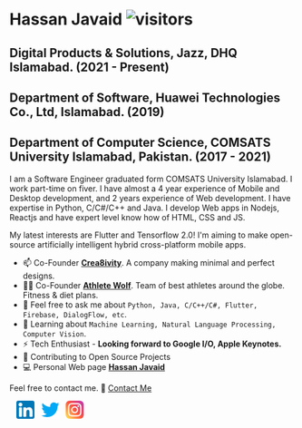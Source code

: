 # Hassan Javaid ![visitors](https://visitor-badge.glitch.me/badge?page_id=ihassanjavaid.ihassanjavaid)
## Digital Products & Solutions, Jazz, DHQ Islamabad. (2021 - Present)
## Department of Software, Huawei Technologies Co., Ltd, Islamabad. (2019)
## Department of Computer Science, COMSATS University Islamabad, Pakistan. (2017 - 2021)

I am a Software Engineer graduated form COMSATS University Islamabad. I work part-time on fiver. I have almost a 4 year experience of Mobile and Desktop development, and 2 years experience of Web development. I have expertise in Python, C/C#/C++ and Java. I develop Web apps in Nodejs, Reactjs and have expert level know how of HTML, CSS and JS.

My latest interests are Flutter and Tensorflow 2.0! I'm aiming to make open-source artificially intelligent hybrid cross-platform mobile apps.

* 📫 Co-Founder **[Crea8ivity](https://www.instagram.com/crea8ivity/)**. A company making minimal and perfect designs.
* 💪🏻 Co-Founder **[Athlete Wolf](https://www.instagram.com/athletewolf/)**. Team of best athletes around the globe. Fitness & diet plans.
* 💬 Feel free to ask me about `Python, Java, C/C++/C#, Flutter, Firebase, DialogFlow, etc`.
* 📖 Learning about `Machine Learning, Natural Language Processing, Computer Vision`.
* ⚡ Tech Enthusiast - **Looking forward to Google I/O, Apple Keynotes.**
* 🤝 Contributing to Open Source Projects
* 💻 Personal Web page **[Hassan Javaid](https://www.fiverr.com/hassanjavaid98)** 

Feel free to contact me. 📩 [Contact Me](mailto:hassanmallick@outlook.com)

&nbsp;&nbsp; [![LinkedIn](https://raw.githubusercontent.com/ihassanjavaid/ihassanjavaid/master/linkedin-icon.png)](https://www.linkedin.com/in/hasan-malik-042a69189/) &nbsp;&nbsp;[![Twitter](https://raw.githubusercontent.com/ihassanjavaid/ihassanjavaid/master/twitter-icon.png)](https://twitter.com/ihassanjavaid) &nbsp;&nbsp;[![Instagram](https://raw.githubusercontent.com/ihassanjavaid/ihassanjavaid/master/instagram-icon.png)](https://www.instagram.com/ihassanjavaid/)
 
